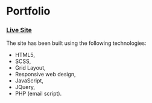 # Portfolio

### [Live Site](https://jacekmaciejak.github.io/Portfolio/)

The site has been built using the following technologies:

   - HTML5,
   - SCSS,
   - Grid Layout,
   - Responsive web design,
   - JavaScript,
   - JQuery,
   - PHP (email script).
